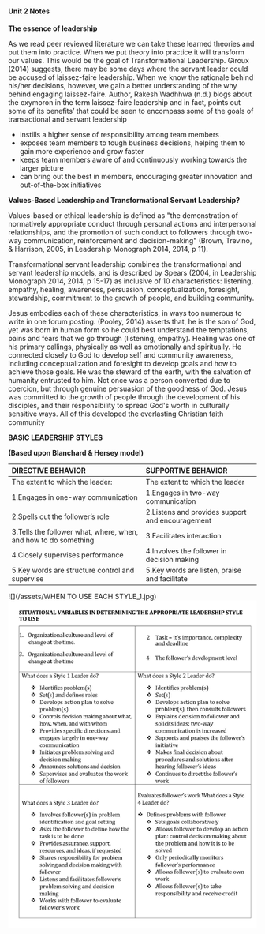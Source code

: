 #### **Unit 2 Notes**

**The essence of leadership**

As we read peer reviewed literature we can take these learned theories and put them into practice. When we put theory into practice it will transform our values. This would be the goal of Transformational Leadership. Giroux \(2014\) suggests, there may be some days where the servant leader could be accused of laissez-faire leadership. When we know the rationale behind his/her decisions, however, we gain a better understanding of the why behind engaging laissez-faire. Author, Rakesh Wadhhwa \(n.d.\) blogs about the oxymoron in the term laissez-faire leadership and in fact, points out some of its benefits’ that could be seen to encompass some of the goals of transactional and servant leadership

* instills a higher sense of responsibility among team members
* exposes team members to tough business decisions, helping them to gain more experience and grow faster
* keeps team members aware of and continuously working towards the larger picture
* can bring out the best in members, encouraging greater innovation and out-of-the-box initiatives

**Values-Based Leadership and Transformational Servant Leadership?**

Values-based or ethical leadership is defined as "the demonstration of normatively appropriate conduct through personal actions and interpersonal relationships, and the promotion of such conduct to followers through two-way communication, reinforcement and decision-making" \(Brown, Trevino, & Harrison, 2005, in Leadership Monograph 2014, 2014, p 11\).

Transformational servant leadership combines the transformational and servant leadership models, and is described by Spears \(2004, in Leadership Monograph 2014, 2014, p 15-17\) as inclusive of 10 characteristics: listening, empathy, healing, awareness, persuasion, conceptualization, foresight, stewardship, commitment to the growth of people, and building community.

Jesus embodies each of these characteristics, in ways too numerous to write in one forum posting. \(Pooley, 2014\) asserts that, he is the son of God, yet was born in human form so he could best understand the temptations, pains and fears that we go through \(listening, empathy\). Healing was one of his primary callings, physically as well as emotionally and spiritually. He connected closely to God to develop self and community awareness, including conceptualization and foresight to develop goals and how to achieve those goals. He was the steward of the earth, with the salvation of humanity entrusted to him. Not once was a person converted due to coercion, but through genuine persuasion of the goodness of God. Jesus was committed to the growth of people through the development of his disciples, and their responsibility to spread God's worth in culturally sensitive ways. All of this developed the everlasting Christian faith community

**BASIC LEADERSHIP STYLES**

**\(Based upon Blanchard & Hersey model\)**

| DIRECTIVE BEHAVIOR | SUPPORTIVE BEHAVIOR |
| :--- | :--- |
| The extent to which the leader: | The extent to which the leader |
| 1.Engages in one-way communication | 1.Engages in two-way communication |
| 2.Spells out the follower’s role | 2.Listens and provides support and encouragement |
| 3.Tells the follower what, where, when, and how to do something | 3.Facilitates interaction |
| 4.Closely supervises performance | 4.Involves the follower in decision making |
| 5.Key words are structure control and supervise | 5.Key words are listen, praise and facilitate |

![](/assets/WHEN TO USE EACH STYLE_1.jpg)![](/assets/Style-2.jpg)






